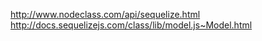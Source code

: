 http://www.nodeclass.com/api/sequelize.html
http://docs.sequelizejs.com/class/lib/model.js~Model.html
